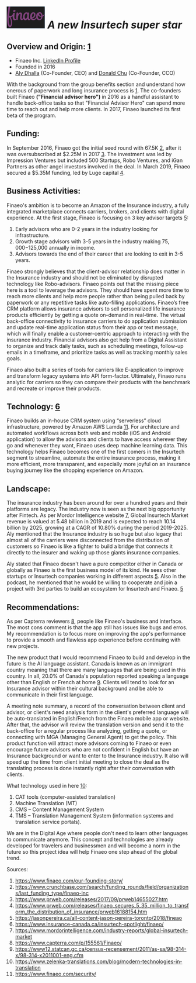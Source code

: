 # ![Alt text](1.png) *A new Insurtech super star* 
## Overview and Origin: [1](https://www.finaeo.com/our-founding-story/)
* Finaeo Inc. [LinkedIn Profile](https://www.linkedin.com/company/finaeo/)
* Founded in 2016
* [Aly Dhalla](https://www.linkedin.com/in/alydhalla/?ppe=1) (Co-Founder, CEO) and [Donald Chu](https://www.linkedin.com/in/donaldchu/) (Co-Founder, CCO)

With the background from the group benefits section and understand how onerous of paperwork and long insurance process is [1](https://www.finaeo.com/our-founding-story/). The co-founders built Finaeo **("Financial advisor hero")** in 2016 as a handful assistant to handle back-office tasks so that "Financial Advisor Hero" can spend more time to reach out and help more clients. In 2017, Finaeo launched its first beta of the program.

## Funding:
In September 2016, Finaeo got the initial seed round with 67.5K [2](https://www.crunchbase.com/search/funding_rounds/field/organizations/last_funding_type/finaeo-inc), after it was oversubscribed at $2.25M in 2017 [3](https://www.prweb.com/releases/2017/09/prweb14655027.htm). The investment was led by Impression Ventures but included 500 Startups, Robo Ventures, and iGan Partners as other angel investors involved in the deal. In March 2019, Finaeo secured a $5.35M funding, led by Luge capital [4](https://www.prweb.com/releases/finaeo_secures_5_35_million_to_transform_the_distribution_of_insurance/prweb16188154.htm).

## Business Activities:
Finaeo's ambition is to become an Amazon of the Insurance industry, a fully integrated marketplace connects carriers, brokers, and clients with digital experience. At the first stage, Finaeo is focusing on 3 key advisor targets [5](https://jasonpereira.ca/all-content-jason-pereira-toronto/2018/finea):
1. Early advisors who are 0-2 years in the industry looking for infrastructure.
2. Growth stage advisors with 3-5 years in the industry making $75,000-$125,000 annually in income.
3. Advisors towards the end of their career that are looking to exit in 3-5 years.

Finaeo strongly believes that the client-advisor relationship does matter in the Insurance industry and should not be eliminated by disrupted technology like Robo-advisors. Finaeo points out that the missing piece here is a tool to leverage the advisors. They should have spent more time to reach more clients and help more people rather than being pulled back by paperwork or any repetitive tasks like auto-filling applications. Finaeo’s free CRM platform allows insurance advisors to sell personalized life insurance products efficiently by getting a quote on-demand in real-time. The virtual back-office connectivity to insurance carriers to do application submission and update real-time application status from their app or text message, which will finally enable a customer-centric approach to interacting with the insurance industry. Financial advisors also get help from a Digital Assistant to organize and track daily tasks, such as scheduling meetings, follow-up emails in a timeframe, and prioritize tasks as well as tracking monthly sales goals.

Finaeo also built a series of tools for carriers like E-application to improve and transform legacy systems into API form-factor. Ultimately, Finaeo runs analytic for carriers so they can compare their products with the benchmark and recreate or improve their products.
## Technology: [6](https://www.insurance-canada.ca/insurtech-spotlight/finaeo/)
 Finaeo builds an in-house CRM system using “serverless” cloud infrastructure, powered by Amazon AWS Lamda [11](https://www.finaeo.com/security/). For architecture and automated workflows across both web and mobile (iOS and Android application) to allow the advisors and clients to have access wherever they go and whenever they want, Finaeo uses deep machine learning data. This technology helps Finaeo becomes one of the first comers in the Insurtech segment to streamline, automate the entire insurance process, making it more efficient, more transparent, and especially more joyful on an insurance buying journey like the shopping experience on Amazon.

## Landscape:
The insurance industry has been around for over a hundred years and their platforms are legacy. The industry now is seen as the next big opportunity after Fintech. As per Mordor Intelligence website [7](https://www.mordorintelligence.com/industry-reports/global-insurtech-market), Global Insurtech Market revenue is valued at 5.48 billion in 2019 and is expected to reach 10.14 billion by 2025, growing at a CAGR of 10.80% during the period 2019-2025. Aly mentioned that the Insurance industry is so huge but also legacy that almost all of the carriers were disconnected from the distribution of customers so Finaeo is like a fighter to build a bridge that connects it directly to the insurer and waking up those giants insurance companies. 

Aly stated that Finaeo doesn't have a pure competitor either in Canada or globally as Finaeo is the first business model of its kind. He sees other startups or Insurtech companies working in different aspects [5](https://jasonpereira.ca/all-content-jason-pereira-toronto/2018/finea). Also in the podcast, he mentioned that he would be willing to cooperate and join a project with 3rd parties to build an ecosystem for Insurtech and Finaeo. [5](https://jasonpereira.ca/all-content-jason-pereira-toronto/2018/finea)

## Recommendations:
As per Capterra reviewers [8](https://www.capterra.com/p/155561/Finaeo/), people like Finaeo's business and interface. The most cons comment is that the app still has issues like bugs and erros. My recommendation is to focus more on improving the app's performance to provide a smooth and flawless app experience before continuing with new projects. 

The new product that I would recommend Finaeo to build and develop in the future is the AI language assistant. Canada is known as an immigrant country meaning that there are many languages that are being used in this country. In all, 20.0% of Canada's population reported speaking a language other than English or French at home [9](https://www12.statcan.gc.ca/census-recensement/2011/as-sa/98-314-x/98-314-x2011001-eng.cfm). Clients will tend to look for an Insurance advisor within their cultural background and be able to communicate in their first language. 

A meeting note summary, a record of the conversation between client and advisor, or client's need analysis form in the client's preferred language will be auto-translated in English/French from the Finaeo mobile app or website. After that, the advisor will review the translation version and send it to the back-office for a regular process like analyzing, getting a quote, or connecting with MGA (Managing General Agent) to get the policy.
This product function will attract more advisors coming to Finaeo or even encourage future advisors who are not confident in English but have an Insurance background or want to enter to the Insurance industry. 
It also will speed up the time from client initial meeting to close the deal as the translating process is done instantly right after their conversation with clients.

What technology used in here [10](https://www.zelenka-translations.com/blog/modern-technologies-in-translation
):
1. CAT tools (computer-assisted translation)
2. Machine Translation (MT)
3. CMS – Content Management System
4. TMS – Translation Management System (information systems and translation service portals).

We are in the Digital Age where people don't need to learn other languages to communicate anymore. This concept and technologies are already developed for travelers and businessmen and will become a norm in the future so this project idea will help Finaeo one step ahead of the global trend. 

Sources:
1. https://www.finaeo.com/our-founding-story/
2. https://www.crunchbase.com/search/funding_rounds/field/organizations/last_funding_type/finaeo-inc
3. https://www.prweb.com/releases/2017/09/prweb14655027.htm
4. https://www.prweb.com/releases/finaeo_secures_5_35_million_to_transform_the_distribution_of_insurance/prweb16188154.htm
5. https://jasonpereira.ca/all-content-jason-pereira-toronto/2018/fineao
6. https://www.insurance-canada.ca/insurtech-spotlight/finaeo/
7. https://www.mordorintelligence.com/industry-reports/global-insurtech-market
8. https://www.capterra.com/p/155561/Finaeo/
9. https://www12.statcan.gc.ca/census-recensement/2011/as-sa/98-314-x/98-314-x2011001-eng.cfm
10. https://www.zelenka-translations.com/blog/modern-technologies-in-translation
11. https://www.finaeo.com/security/